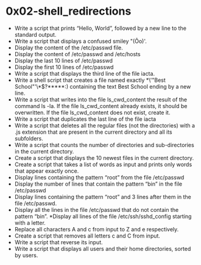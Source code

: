# 0x02-shell_redirections

* Write a script that prints “Hello, World”, followed by a new line to the standard output.
* Write a script that displays a confused smiley "(Ôo)'.
* Display the content of the /etc/passwd file.
* Display the content of /etc/passwd and /etc/hosts
* Display the last 10 lines of /etc/passwd
* Display the first 10 lines of /etc/passwd
* Write a script that displays the third line of the file iacta.
* Write a shell script that creates a file named exactly \*\\'"Best School"\'\\*$\?\*\*\*\*\*:) containing the text Best School ending by a new line.
* Write a script that writes into the file ls_cwd_content the result of the command ls -la. If the file ls_cwd_content already exists, it should be overwritten. If the file ls_cwd_content does not exist, create it.
* Write a script that duplicates the last line of the file iacta
* Write a script that deletes all the regular files (not the directories) with a .js extension that are present in the current directory and all its subfolders.
* Write a script that counts the number of directories and sub-directories in the current directory.
* Create a script that displays the 10 newest files in the current directory.
* Create a script that takes a list of words as input and prints only words that appear exactly once.
* Display lines containing the pattern “root” from the file /etc/passwd
* Display the number of lines that contain the pattern “bin” in the file /etc/passwd
* Display lines containing the pattern “root” and 3 lines after them in the file /etc/passwd.
* Display all the lines in the file /etc/passwd that do not contain the pattern “bin”.
*Display all lines of the file /etc/ssh/sshd_config starting with a letter.
* Replace all characters A and c from input to Z and e respectively.
* Create a script that removes all letters c and C from input.
* Write a script that reverse its input.
* Write a script that displays all users and their home directories, sorted by users.
